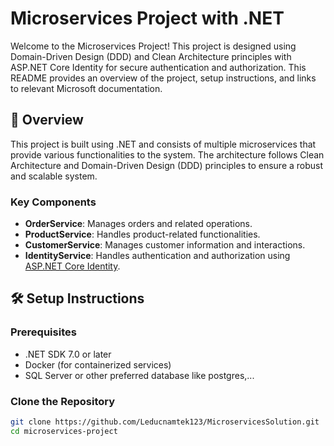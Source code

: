 # Microservices Project with .NET

Welcome to the Microservices Project! This project is designed using Domain-Driven Design (DDD) and Clean Architecture principles with ASP.NET Core Identity for secure authentication and authorization. This README provides an overview of the project, setup instructions, and links to relevant Microsoft documentation.

## 🚀 Overview

This project is built using .NET and consists of multiple microservices that provide various functionalities to the system. The architecture follows Clean Architecture and Domain-Driven Design (DDD) principles to ensure a robust and scalable system.

### Key Components

- **OrderService**: Manages orders and related operations.
- **ProductService**: Handles product-related functionalities.
- **CustomerService**: Manages customer information and interactions.
- **IdentityService**: Handles authentication and authorization using [ASP.NET Core Identity](https://learn.microsoft.com/en-us/aspnet/core/security/authentication/identity?view=aspnetcore-8.0&tabs=visual-studio).

## 🛠️ Setup Instructions

### Prerequisites

- .NET SDK 7.0 or later
- Docker (for containerized services)
- SQL Server or other preferred database like postgres,...

### Clone the Repository

```bash
git clone https://github.com/Leducnamtek123/MicroservicesSolution.git
cd microservices-project

